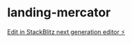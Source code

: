 # landing-mercator

[Edit in StackBlitz next generation editor ⚡️](https://stackblitz.com/~/github.com/bubbis-poncho/landing-mercator)